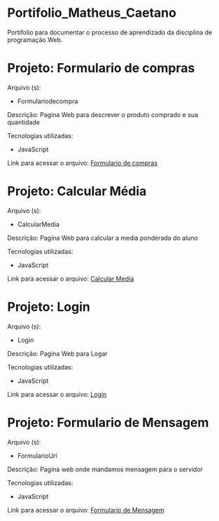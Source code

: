 # Portifolio_Matheus_Caetano
Portifolio para documentar o processo de aprendizado da disciplina de programação Web.

<h1>Projeto: Formulario de compras</h1>

Arquivo (s):
<ul>
  <li>Formulariodecompra</li>
</ul>

Descrição: Pagina Web para descrever o produto comprado e sua quantidade
  
Tecnologias utilizadas:
  
<ul>
  <li>JavaScript</li>
</ul>

Link para acessar o arquivo:
<a href="https://script.google.com/macros/s/AKfycbyWKmBzJSQ71guob_iwQoGG79K1qNuqgouJM-XP3xmsu7M4tAB88K5wFPynRvfE73oh/exec">Formulario de compras</a>

<h1>Projeto: Calcular Média</h1>

Arquivo (s):
<ul>
  <li>CalcularMedia</li>
</ul>

Descrição: Pagina Web para calcular a media ponderada do aluno
  
Tecnologias utilizadas:
  
<ul>
  <li>JavaScript</li>
</ul>

Link para acessar o arquivo:
<a href="https://script.google.com/macros/s/AKfycbzOBm_NG0ew7j8i-hJfZqdiZf202eWW_nZ1MOcrxuN3pxROcN9_dfc7QQyOa4oh8-4e/exec">Calcular Media</a>

<h1>Projeto: Login </h1>

Arquivo (s):
<ul>
  <li>Login</li>
</ul>

Descrição: Pagina Web para Logar
  
Tecnologias utilizadas:
  
<ul>
  <li>JavaScript</li>
</ul>

Link para acessar o arquivo:
<a href="https://script.google.com/macros/s/AKfycbwPq_S97WbqCthjfMhw8gtIqyNDSw79AAknc9Qj8Vss2Kabj4Hk-y2CHobcYc3L3s6Q0Q/exec">Login</a>

<h1>Projeto: Formulario de Mensagem</h1>

Arquivo (s):
<ul>
  <li>FormularioUrl</li>
</ul>

Descrição: Pagina web onde mandamos mensagem para o servidor
  
Tecnologias utilizadas:
  
<ul>
  <li>JavaScript</li>
</ul>

Link para acessar o arquivo:
<a href="https://script.google.com/macros/s/AKfycbzmVcMtNbPmLBkiF4ZLyzC7m3xmWvoSpTGeGCqJyyiFHMooeFN-M-CnYW9kmJOfPjZJ/exec">Formulario de Mensagem</a>
